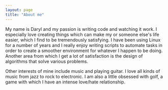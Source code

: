 ```yaml
---
layout: page
title: "About me"
---
```

My name is Daryl and my passion is writing code and watching it work. I especially love creating things which can make my or someone else's life easier, which I find to be tremendously satisfying. I have been using Linux for a number of years and I really enjoy writing scripts to automate tasks in order to create a smoother environment for whatever I happen to be doing. Another area from which I get a lot of satisfaction is the design of algorithms that solve various problems.

Other interests of mine include music and playing guitar. I love all kinds of music from jazz to rock to electronic. I am also a little obsessed with golf, a game with which I have an intense love/hate relationship.
